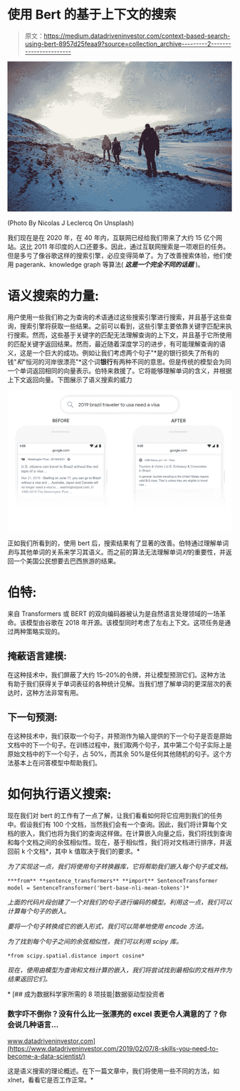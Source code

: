 # 使用 Bert 的基于上下文的搜索

> 原文：<https://medium.datadriveninvestor.com/context-based-search-using-bert-8957d25feaa9?source=collection_archive---------2----------------------->

![](img/f69d98004271f91aab4e6c0557cc039f.png)

(Photo By Nicolas J Leclercq On Unsplash)

我们现在是在 2020 年，在 40 年内，互联网已经给我们带来了大约 15 亿个网站。这比 2011 年印度的人口还要多。因此，通过互联网搜索是一项艰巨的任务。但是多亏了像谷歌这样的搜索引擎，必应变得简单了。为了改善搜索体验，他们使用 pagerank、knowledge graph 等算法( ***这是一个完全不同的话题*** )。

# 语义搜索的力量:

用户使用一些我们称之为查询的术语通过这些搜索引擎进行搜索，并且基于这些查询，搜索引擎将获取一些结果。之前可以看到，这些引擎主要依靠关键字匹配来执行搜索。然而，这些基于关键字的匹配无法理解查询的上下文，并且基于它所使用的匹配关键字返回结果。然而，最近随着深度学习的进步，有可能理解查询的语义，这是一个巨大的成功。例如让我们考虑两个句子"*是的银行损失了所有的钱"*和*"恒河的河岸很漂亮"*这个词**银行**有两种不同的意思。但是传统的模型会为同一个单词返回相同的向量表示。伯特来救援了。它将能够理解单词的含义，并根据上下文返回向量。下图展示了语义搜索的威力

![](img/476f298b89990659142c47171a5fdcc9.png)

正如我们所看到的，使用 bert 后，搜索结果有了显著的改善。伯特通过理解单词*到*与其他单词的关系来学习其语义。而之前的算法无法理解单词*对*的重要性，并返回一个美国公民想要去巴西旅游的结果。

# 伯特:

来自 Transformers 或 BERT 的双向编码器被认为是自然语言处理领域的一场革命。该模型由谷歌在 2018 年开源。该模型同时考虑了左右上下文。这项任务是通过两种策略实现的。

## 掩蔽语言建模:

在这种技术中，我们屏蔽了大约 15–20%的令牌，并让模型预测它们。这种方法有助于我们获得关于单词表征的各种统计见解。当我们想了解单词的更深层次的表达时，这种方法非常有用。

## 下一句预测:

在这种技术中，我们获取一个句子，并预测作为输入提供的下一个句子是否是原始文档中的下一个句子。在训练过程中，我们取两个句子，其中第二个句子实际上是原始文档中的下一个句子，占 50%，而其余 50%是任何其他随机的句子。这个方法基本上在问答模型中帮助我们。

# 如何执行语义搜索:

现在我们对 bert 的工作有了一点了解，让我们看看如何将它应用到我们的任务中。假设我们有 100 个文档，当然我们会有一个查询。因此，我们将计算每个文档的嵌入，我们也将为我们的查询这样做。在计算嵌入向量之后，我们将找到查询和每个文档之间的余弦相似性。现在，基于相似性，我们将对文档进行排序，并返回前 k 个文档*，其中 k 值取决于我们的要求。*

*为了实现这一点，我们将使用句子转换器库，它将帮助我们嵌入每个句子或文档。*

```
***from** **sentence_transformers** **import** SentenceTransformer
model = SentenceTransformer('bert-base-nli-mean-tokens')*
```

*上面的代码片段创建了一个对我们的句子进行编码的模型。利用这一点，我们可以计算每个句子的嵌入。*

*要将一个句子转换成它的嵌入形式，我们可以简单地使用 encode 方法。*

*为了找到每个句子之间的余弦相似性，我们可以利用 scipy 库。*

```
*from scipy.spatial.distance import cosine*
```

*现在，使用由模型为查询和文档计算的嵌入，我们将尝试找到最相似的文档并作为结果返回它们。*

*[](https://www.datadriveninvestor.com/2019/02/07/8-skills-you-need-to-become-a-data-scientist/) [## 成为数据科学家所需的 8 项技能|数据驱动型投资者

### 数字吓不倒你？没有什么比一张漂亮的 excel 表更令人满意的了？你会说几种语言…

www.datadriveninvestor.com](https://www.datadriveninvestor.com/2019/02/07/8-skills-you-need-to-become-a-data-scientist/) 

这是语义搜索的理论概述。在下一篇文章中，我们将使用一些不同的方法，如 xlnet，看看它是否工作正常。*